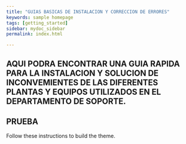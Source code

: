 ```yaml
---
title: "GUIAS BASICAS DE INSTALACION Y CORRECCION DE ERRORES"
keywords: sample homepage
tags: [getting_started]
sidebar: mydoc_sidebar
permalink: index.html

---
```



## AQUI PODRA ENCONTRAR UNA GUIA RAPIDA PARA LA INSTALACION Y SOLUCION DE INCONVEMIENTES DE LAS DIFERENTES PLANTAS Y EQUIPOS UTILIZADOS EN EL DEPARTAMENTO DE SOPORTE.

## PRUEBA

Follow these instructions to build the theme.


